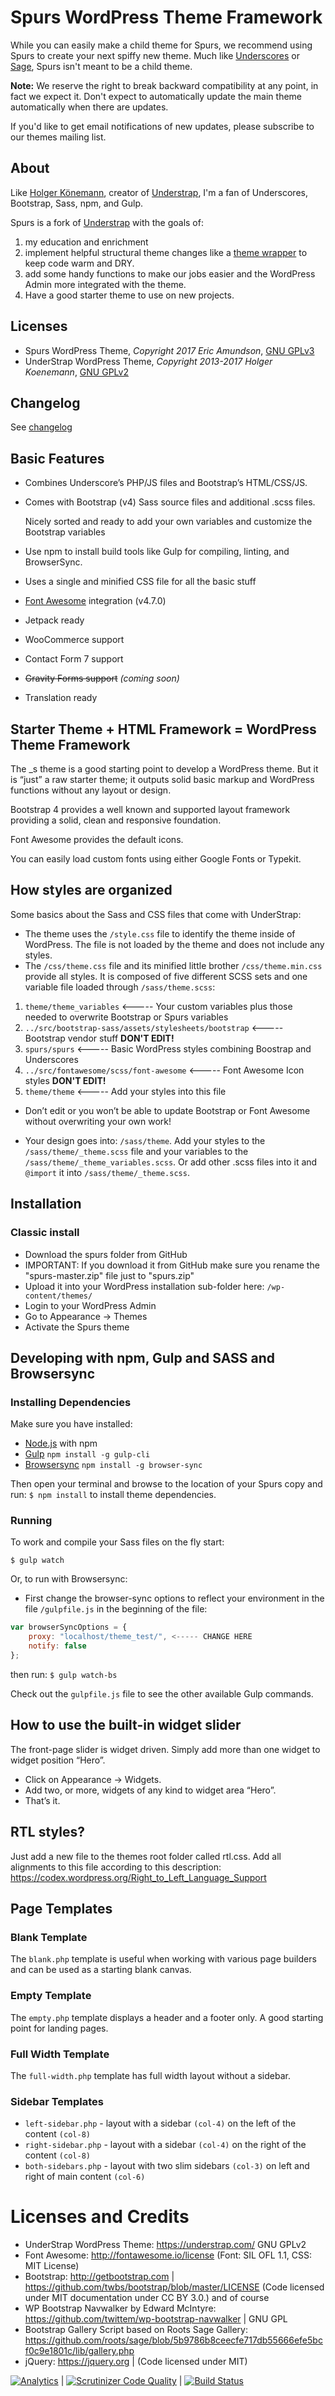 # Spurs WordPress Theme Framework

While you can easily make a child theme for Spurs, we recommend using Spurs to create your next spiffy new theme. Much
like [Underscores](http://underscores.me/) or [Sage](https://roots.io/sage/), Spurs isn't meant to be a child theme.

**Note:** We reserve the right to break backward compatibility at any point, in fact we expect it. Don't expect to 
automatically update the main theme automatically when there are updates.

If you'd like to get email notifications of new updates, please subscribe to our themes mailing list.

## About

Like [Holger Könemann](https://github.com/holger1411), creator of [Understrap](https://understrap.com), I'm a fan of Underscores, 
Bootstrap, Sass, npm, and Gulp.

Spurs is a fork of [Understrap](https://understrap.com) with the goals of:
1. my education and enrichment
1. implement helpful structural theme changes like a [theme wrapper](http://scribu.net/wordpress/theme-wrappers.html) 
to keep code warm and DRY.
1. add some handy functions to make our jobs easier and the WordPress Admin more integrated with the theme.
1. Have a good starter theme to use on new projects.

## Licenses
- Spurs WordPress Theme, *Copyright 2017 Eric Amundson*, [GNU GPLv3](http://www.gnu.org/licenses/gpl.html)
- UnderStrap WordPress Theme, *Copyright 2013-2017 Holger Koenemann*, [GNU GPLv2](http://www.gnu.org/licenses/old-licenses/gpl-2.0.en.html)

## Changelog
See [changelog](CHANGELOG.md)

## Basic Features

- Combines Underscore’s PHP/JS files and Bootstrap’s HTML/CSS/JS.
- Comes with Bootstrap (v4) Sass source files and additional .scss files. 

  Nicely sorted and ready to add your own variables and customize the Bootstrap variables
- Use npm to install build tools like Gulp for compiling, linting, and BrowserSync.
- Uses a single and minified CSS file for all the basic stuff
- [Font Awesome](http://fortawesome.github.io/Font-Awesome/) integration (v4.7.0)
- Jetpack ready
- WooCommerce support
- Contact Form 7 support
- ~~Gravity Forms support~~ _(coming soon)_
- Translation ready

## Starter Theme + HTML Framework = WordPress Theme Framework

The _s theme is a good starting point to develop a WordPress theme. But it is “just” a raw starter theme; it outputs 
solid basic markup and WordPress functions without any layout or design.

Bootstrap 4 provides a well known and supported layout framework providing a solid, clean and responsive foundation.

Font Awesome provides the default icons.

You can easily load custom fonts using either Google Fonts or Typekit.

## How styles are organized

Some basics about the Sass and CSS files that come with UnderStrap:
- The theme uses the `/style.css` file to identify the theme inside of WordPress. The file is not loaded by the theme 
and does not include any styles.
- The `/css/theme.css` file and its minified little brother `/css/theme.min.css` provide all styles. 
It is composed of five different SCSS sets and one variable file loaded through `/sass/theme.scss`:

1. `theme/theme_variables` <----- Your custom variables plus those needed to overwrite Bootstrap or Spurs variables
2. `../src/bootstrap-sass/assets/stylesheets/bootstrap`  <----- Bootstrap vendor stuff **DON'T EDIT!**
3. `spurs/spurs` <----- Basic WordPress styles combining Boostrap and Underscores
4. `../src/fontawesome/scss/font-awesome` <----- Font Awesome Icon styles **DON'T EDIT!**
5. `theme/theme`  <----- Add your styles into this file

* Don’t edit or you won’t be able to update Bootstrap or Font Awesome without overwriting your own work!
- Your design goes into: `/sass/theme`. Add your styles to the `/sass/theme/_theme.scss` file and your variables to the 
`/sass/theme/_theme_variables.scss`. Or add other .scss files into it and `@import` it into `/sass/theme/_theme.scss`.

## Installation

### Classic install
- Download the spurs folder from GitHub
- IMPORTANT: If you download it from GitHub make sure you rename the "spurs-master.zip" file just to "spurs.zip"
- Upload it into your WordPress installation sub-folder here: `/wp-content/themes/`
- Login to your WordPress Admin
- Go to Appearance → Themes
- Activate the Spurs theme

## Developing with npm, Gulp and SASS and Browsersync

### Installing Dependencies
Make sure you have installed:
- [Node.js](https://nodejs.org) with npm 
- [Gulp](https://gulpjs.com/) `npm install -g gulp-cli`
- [Browsersync](http://browsersync.io) `npm install -g browser-sync`

Then open your terminal and browse to the location of your Spurs copy and run: `$ npm install` to install theme dependencies.

### Running
To work and compile your Sass files on the fly start:

`$ gulp watch`

Or, to run with Browsersync:

- First change the browser-sync options to reflect your environment in the file `/gulpfile.js` in the beginning of the file:
```javascript
var browserSyncOptions = {
    proxy: "localhost/theme_test/", <----- CHANGE HERE
    notify: false
};
```
then run: `$ gulp watch-bs`

Check out the `gulpfile.js` file to see the other available Gulp commands.

## How to use the built-in widget slider

The front-page slider is widget driven. Simply add more than one widget to widget position “Hero”.
- Click on Appearance → Widgets.
- Add two, or more, widgets of any kind to widget area “Hero”.
- That’s it.

## RTL styles?
Just add a new file to the themes root folder called rtl.css. Add all alignments to this file according to this description:
https://codex.wordpress.org/Right_to_Left_Language_Support

## Page Templates

### Blank Template

The `blank.php` template is useful when working with various page builders and can be used as a starting blank canvas.

### Empty Template

The `empty.php` template displays a header and a footer only. A good starting point for landing pages.

### Full Width Template

The `full-width.php` template has full width layout without a sidebar.

### Sidebar Templates

- `left-sidebar.php` - layout with a sidebar `(col-4)` on the left of the content `(col-8)`
- `right-sidebar.php` - layout with a sidebar `(col-4)` on the right of the content `(col-8)`
- `both-sidebars.php` - layout with two slim sidebars `(col-3)` on left and right of main content `(col-6)`

Licenses and Credits
=
- UnderStrap WordPress Theme: https://understrap.com/ GNU GPLv2
- Font Awesome: http://fontawesome.io/license (Font: SIL OFL 1.1, CSS: MIT License)
- Bootstrap: http://getbootstrap.com | https://github.com/twbs/bootstrap/blob/master/LICENSE (Code licensed under MIT documentation under CC BY 3.0.)
and of course
- WP Bootstrap Navwalker by Edward McIntyre: https://github.com/twittem/wp-bootstrap-navwalker | GNU GPL
- Bootstrap Gallery Script based on Roots Sage Gallery: https://github.com/roots/sage/blob/5b9786b8ceecfe717db55666efe5bcf0c9e1801c/lib/gallery.php
- jQuery: https://jquery.org | (Code licensed under MIT)

[![Analytics](https://ga-beacon.appspot.com/UA-111251480-1/welcome-page?flat)](https://github.com/sewmyheadon/spurs) | [![Scrutinizer Code Quality](https://scrutinizer-ci.com/g/sewmyheadon/spurs/badges/quality-score.png?b=development)](https://scrutinizer-ci.com/g/sewmyheadon/spurs/?branch=development) | [![Build Status](https://scrutinizer-ci.com/g/sewmyheadon/spurs/badges/build.png?b=development)](https://scrutinizer-ci.com/g/sewmyheadon/spurs/build-status/development)